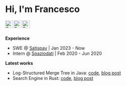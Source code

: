 # Hi, I'm Francesco

<a href="https://www.linkedin.com/in/tomaselli-/">
  <img align="left" alt="Francesco Tomaselli's Linkedin" width="24px" src="https://cdn1.iconfinder.com/data/icons/logotypes/32/square-linkedin-512.png" />
</a>
<a href="https://tomfran.github.io/">
  <img align="left" alt="Francesco Tomaselli's Website" width="24px" src="https://tomfran.github.io/favicon.ico" />
</a>
<a href="https://medium.com/@tomfran">
  <img align="left" alt="Francesco Tomaselli's Medium" width="24px" src="https://cdn2.iconfinder.com/data/icons/social-media-2285/512/1_Medium_colored_svg-512.png" />
</a>
<br/>
<br/>

**Experience**

* SWE @ [Satispay](https://www.satispay.com/) | Jan 2023 - Now
* Intern @ [Spaziodati](https://www.spaziodati.eu) | Feb 2020 - Jun 2020

**Latest works**

* Log-Structured Merge Tree in Java: [code](https://itnext.io/log-structured-merge-tree-a79241c959e3), [blog post](https://medium.com/tomfran/log-structured-merge-tree-a79241c959e3)
* Search Engine in Rust: [code](https://github.com/tomfran/search-rs/tree/main), [blog post](https://medium.com/@tomfran/building-a-search-engine-in-rust-c945b6e638f8)
